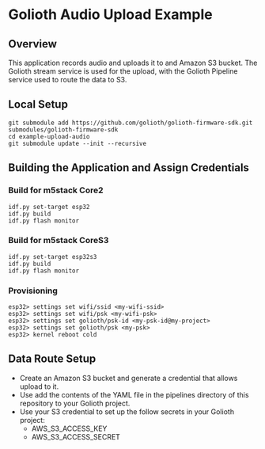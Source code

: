 # Golioth Audio Upload Example

## Overview

This application records audio and uploads it to and Amazon S3 bucket.
The Golioth stream service is used for the upload, with the Golioth
Pipeline service used to route the data to S3.

## Local Setup

```
git submodule add https://github.com/golioth/golioth-firmware-sdk.git submodules/golioth-firmware-sdk
cd example-upload-audio
git submodule update --init --recursive
```

## Building the Application and Assign Credentials

### Build for m5stack Core2

```
idf.py set-target esp32
idf.py build
idf.py flash monitor
```

### Build for m5stack CoreS3

```
idf.py set-target esp32s3
idf.py build
idf.py flash monitor
```

### Provisioning

```
esp32> settings set wifi/ssid <my-wifi-ssid>
esp32> settings set wifi/psk <my-wifi-psk>
esp32> settings set golioth/psk-id <my-psk-id@my-project>
esp32> settings set golioth/psk <my-psk>
esp32> kernel reboot cold
```

## Data Route Setup

- Create an Amazon S3 bucket and generate a credential that allows
  upload to it.
- Use add the contents of the YAML file in the pipelines directory of
  this repository to your Golioth project.
- Use your S3 credential to set up the follow secrets in your Golioth
  project:
  - AWS_S3_ACCESS_KEY
  - AWS_S3_ACCESS_SECRET

